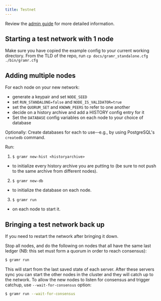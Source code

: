 ```yaml
---
title: Testnet
---
```


Review the [admin guide](./admin.md) for more detailed information.

## Starting a test network with 1 node

Make sure you have copied the example config to your current working directory.
From the TLD of the repo, run
`cp docs/gramr_standalone.cfg ./bin/gramr.cfg`

## Adding multiple nodes

For each node on your new network:
* generate a keypair and set `NODE_SEED`
* set `RUN_STANDALONE=false` and `NODE_IS_VALIDATOR=true`
* set the `QUORUM_SET` and `KNOWN_PEERS` to refer to one another
* decide on a history archive and add a HISTORY config entry for it
* Set the `DATABASE` config variables on each node to your choice of database

Optionally: Create databases for each to use--e.g., by using PostgreSQL's `createdb` command.

Run:

1. `$ gramr new-hist <historyarchive>`
  - to initialize every history archive you are putting to (be sure to not push to the same archive from different nodes).
2. `$ gramr new-db`
  - to initialize the database on each node.
3. `$ gramr run`
  - on each node to start it.

## Bringing a test network back up
If you need to restart the network after bringing it down.

Stop all nodes, and do the following on nodes that all have the same last ledger (NB: this set must form a quorum in order to reach consensus):

```sh
$ gramr run
```

This will start from the last saved state of each server. After these servers sync you can start the other nodes in the cluster and they will catch up to the network.
To allow the new nodes to listen for consensus and trigger catchup, use `--wait-for-consensus` option:

```sh
$ gramr run --wait-for-consensus
```

